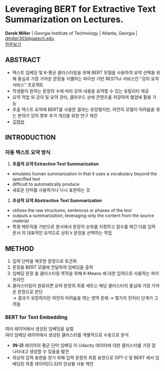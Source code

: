 # Leveraging BERT for Extractive Text Summarization on Lectures. 
**Derek Miller** | Georgia Institute of Technology | Atlanta, Georgia | dmiller303@gatech.edu  
[원문보기](https://arxiv.org/abs/1906.04165)


## ABSTRACT
- 텍스트 임베딩 및 K-평균 클러스터링을 위해 BERT 모델을 사용하여 요약 선택을 위해 중심과 가장 가까운 문장을 식별하는 파이썬 기반 RESTful 서비스인 "강의 요약 서비스" 프로젝트  
- 학생들이 원하는 문장의 수에 따라 강의 내용을 요약할 수 있는 유틸리티 제공
- 요약 작업 외 강의 및 요약 관리, 클라우드 상에 콘텐츠를 저장하여 협업에 활용 가능 
- 추출 텍스트 요약에 BERT를 사용한 결과는 유망했지만, 여전히 모델이 어려움을 겪는 분야가 있어 향후 추가 개선을 위한 연구 제안
- [깃허브](https://github.com/dmmiller612/lecture-summarizer)  


## INTRODUCTION
### 자동 텍스트 요약 방식
1. **추출적 요약 Extractive Text Summarization**
- emulates human summarization in that it uses a vocabulary beyond the specified text
- difficult to automatically produce
- 새로운 단어를 사용하거나 다시 표현하는 것
2. **추상적 요약 Abstractive Text Summarization**
- utilizes the raw structures, sentences or phases of the text
- outputs a summarization, leveraging only the content from the source material
- 특정 메트릭을 기반으로 문서에서 문장의 순위를 지정하고 점수를 매긴 다음 입력 문서 의 대표적인 요약으로 상위 k 문장을 선택하는 작업 

## METHOD
1. 입력 단락을 깨끗한 문장으로 토큰화
2. 문장을 BERT 모델에 전달하여 임베딩을 출력
3. 임베딩 문장 을 클러스터링 목적을 위해 K-Means 에 대한 입력으로 사용하는 파이프라인
4. 클러스터링이 완료되면 요약 문장의 최종 세트는 해당 클러스터의 중심에 가장 가까운 문장으로 판단  
    → 결과가 유망하지만 여전히 어려움을 엮는 영역 존재
    → 몇가지 전처리 단계가 고려됨

### BERT for Text Embedding
여러 레이어에서 생성된 임베딩을 실험  
여러 임베딩 레이어에서 생성된 클러스터를 개별적으로 수동으로 분석  
- **(N-2)** 레이어의 평균 단어 임베딩 이 Udacity 데이터에 대한 클러스터를 가장 잘 나타내고 생성할 수 있음을 발견  
- 최상의 입력 표현을 얻기 위해 입력 문장의 최종 표현으로 GPT-2 및 BERT 에서 임베딩된 최종 레이어[CLS]의 앙상블 사용 제안
